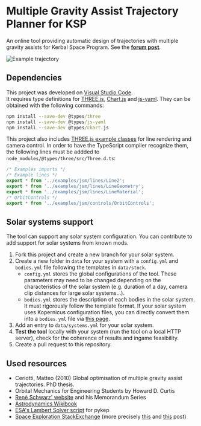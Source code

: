 # Multiple Gravity Assist Trajectory Planner for KSP

An online tool providing automatic design of trajectories with multiple gravity assists for Kerbal Space Program.
See the [**forum post**](https://forum.kerbalspaceprogram.com/index.php?/topic/204391-online-calculator-for-trajectories-with-multiple-gravity-assists/).

![Example trajectory](imgs/example_trajectory_2.png)

## Dependencies

This project was developed on [Visual Studio Code](https://code.visualstudio.com/).  
It requires type definitions for [THREE.js](https://github.com/mrdoob/three.js/), [Chart.js](https://github.com/chartjs)
and [js-yaml](https://github.com/nodeca/js-yaml). They can be obtained with the following commands:

```cmd
npm install --save-dev @types/three
npm install --save-dev @types/js-yaml
npm install --save-dev @types/chart.js
```

This project also includes [THREE.js example classes](https://github.com/mrdoob/three.js/tree/dev/examples/js) for line rendering and camera control.
In order to have the TypeScript compiler recognize them, the following lines must be addded to
`node_modules/@types/three/src/Three.d.ts`:

```js
/* Examples imports */
/* Example lines */
export * from '../examples/jsm/lines/Line2';
export * from '../examples/jsm/lines/LineGeometry';
export * from '../examples/jsm/lines/LineMaterial';
/* OrbitControls */
export * from '../examples/jsm/controls/OrbitControls';
```

## Solar systems support

The tool can support any solar system configuration. You can contribute to add support for solar systems from known mods.

1. Fork this project and create a new branch for your solar system.
2. Create a new folder in `data` for your system with a `config.yml`
and `bodies.yml` file following the templates in `data/stock`.
    - `config.yml` stores the global configurations of the tool. These parameters may need
    to be changed depending on the characteristics of the solar system (e.g. duration of a day,
    camera clip distances for large solar systems...).
    - `bodies.yml` stores the description of each bodies in the solar system. It must
    rigorously follow the template format. If your solar
    system uses Kopernicus configuration files, you can directly convert them into
    a `bodies.yml` file via [this page](https://krafpy.github.io/KSP-MGA-Planner/tools/cfg-to-yml/).
3. Add an entry to `data/systems.yml` for your solar system.
4. **Test the tool** locally with your system (run the tool on a local HTTP server),
check for the coherence of results and ingame feasibility.
5. Create a pull request to this repository.

## Used resources

- Ceriotti, Matteo (2010) Global optimisation of multiple gravity assist trajectories. PhD thesis.
- Orbital Mechanics for Engineering Students by Howard D. Curtis
- [René Schwarz' website](https://www.rene-schwarz.com/web/Home) and his Memorandum Series
- [Astrodynamics Wikibook](https://en.wikibooks.org/wiki/Astrodynamics)
- [ESA's Lambert Solver script](https://github.com/esa/pykep/blob/master/src/lambert_problem.cpp) for pykep
- [Space Exploration StackExchange](https://space.stackexchange.com/) (more precisely [this](https://space.stackexchange.com/questions/54414/how-to-calculate-the-velocity-vector-in-the-case-of-a-hyperbolic-orbit) and [this](https://space.stackexchange.com/questions/54448/calculating-the-time-of-flight-between-two-anomalies-gives-a-negative-result) post)
